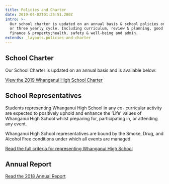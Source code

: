 ```yaml
---
title: Policies and Charter
date: 2019-04-02T01:25:51.280Z
intro: >-
  Our school charter is updated on an annual basis & school policies on a yearly
  or three yearly cycle. Including curriculum, review & planning, good employer,
  finance & property;health, safety & well-being and admin.
extends: _layouts.policies-and-charter
---
```

## School Charter

Our School Charter is updated on an annual basis and is available below:

[View the 2019 Whanganui High School Charter](https://res.cloudinary.com/whanganuihigh/image/upload/v1563408635/School%20Documents/Charter/WHS_Charter_2019.pdf)

## School Representatives

Students representing Whanganui High School in any co- curricular activity are expected to positively uphold and enhance the ‘Life’ values of Whanganui High School whilst preparing for, participating in, or attending any event.

Whanganui High School representatives are bound by the Smoke, Drug, and Alcohol Free conditions under which all events are managed

[Read the full criteria for representing Whanganui High School](http://c1940652.r52.cf0.rackcdn.com/575f26cab8d39a469d002e26/WHANGANUI-HIGH-SCHOOL-REPRESENTATIVES.pdf)

## Annual Report

[Read the 2018 Annual Report](https://res.cloudinary.com/whanganuihigh/image/upload/v1563492511/School%20Documents/Annual%20Report/0189_2018_AudFin_Whanganui_High_School.pdf)
